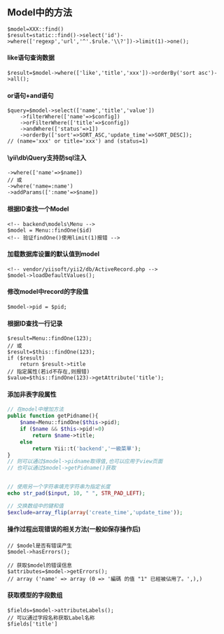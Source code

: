 ## Model中的方法
	$model=XXX::find()
	$result=static::find()->select('id')->where(['regexp','url','^'.$rule.'\\?'])->limit(1)->one();
	
#### like语句查询数据
	$result=$model->where(['like','title','xxx'])->orderBy('sort asc')->all();

#### or语句+and语句
	$query=$model->select(['name','title','value'])
        ->filterWhere(['name'=>$config])
        ->orFilterWhere(['title'=>$config])
        ->andWhere(['status'=>1])
        ->orderBy(['sort'=>SORT_ASC,'update_time'=>SORT_DESC]);
	// (name='xxx' or title='xxx') and (status=1)

#### \yii\db\Query支持防sql注入
	->where(['name'=>$name])
	// 或
	->where('name=:name')
	->addParams([':name'=>$name])

#### 根据ID查找一个Model
	<!-- backend\models\Menu -->
	$model = Menu::findOne($id)
	<!-- 验证findOne()使用limit(1)报错 -->

#### 加载数据库设置的默认值到model
	<!-- vendor/yiisoft/yii2/db/ActiveRecord.php -->
	$model->loadDefaultValues();


#### 修改model中record的字段值
	$model->pid = $pid;


#### 根据ID查找一行记录
	$result=Menu::findOne(123);
	// 或
	$result=$this::findOne(123);
	if ($result)
		return $result->title
	// 指定属性(若id不存在,则报错)
	$value=$this::findOne(123)->getAttribute('title');

#### 添加非表字段属性
~~~php
// 在model中增加方法
public function getPidname(){
    $name=Menu::findOne($this->pid);
    if ($name && $this->pid!=0)
        return $name->title;
    else
        return Yii::t('backend','一級菜單');
}
// 则可以通过$model->pidname取得值,也可以应用于view页面
// 也可以通过$model->getPidname()获取


// 使用另一个字符串填充字符串为指定长度
echo str_pad($input, 10, " ", STR_PAD_LEFT);

// 交换数组中的键和值
$exclude=array_flip(array('create_time','update_time'));
~~~


#### 操作过程出现错误的相关方法(一般如保存操作后)
~~~
// $model是否有错误产生
$model->hasErrors();

// 获取$model的错误信息
$attributes=$model->getErrors();
// array ('name' => array (0 => '編碼 的值 "1" 已經被佔用了。',),)
~~~


#### 获取模型的字段数组
	$fields=$model->attributeLabels();
	// 可以通过字段名称获取Label名称
	$fields['title']